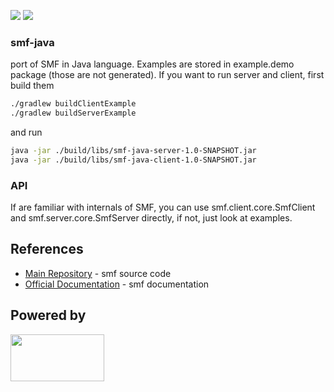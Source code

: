 [![](https://img.shields.io/badge/unicorn-approved-ff69b4.svg)](https://www.youtube.com/watch?v=9auOCbH5Ns4)
![][license img]

### smf-java
port of SMF in Java language.
Examples are stored in example.demo package (those are not generated). If you want to run server and client, first build them
```bash
./gradlew buildClientExample
./gradlew buildServerExample
```
and run
```bash
java -jar ./build/libs/smf-java-server-1.0-SNAPSHOT.jar
java -jar ./build/libs/smf-java-client-1.0-SNAPSHOT.jar
```

### API
If are familiar with internals of SMF, you can use smf.client.core.SmfClient and smf.server.core.SmfServer directly, if not, just look at examples.

## References

* [Main Repository](https://github.com/senior7515/smf) - smf source code
* [Official Documentation](https://senior7515.github.io/smf/) - smf documentation

## Powered by
<img src="http://normanmaurer.me/presentations/2014-netflix-netty/images/netty_logo.png" height="75" width="150">

[license img]:https://img.shields.io/badge/License-Apache%202-blue.svg
